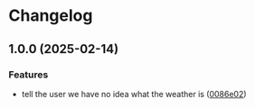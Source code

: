# Changelog

## 1.0.0 (2025-02-14)


### Features

* tell the user we have no idea what the weather is ([0086e02](https://github.com/alrayyes/wttr/commit/0086e02c25f3ed0159e40a15b3b0fb23540181da))
